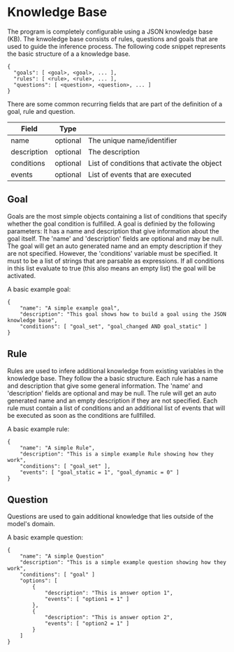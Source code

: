 # Knowledge Base

The program is completely configurable using a JSON knowledge base (KB). The knwoledge base consists of rules, questions and goals that are used to guide the inference process. The following code snippet represents the basic structure of a a knowledge base.
```{json}
{
  "goals": [ <goal>, <goal>, ... ],
  "rules": [ <rule>, <rule>, ... ],
  "questions": [ <question>, <question>, ... ]
}
```

There are some common recurring fields that are part of the definition of a goal, rule and question.

| Field         | Type     |                                            |
| ------------- | -------- | ------------------------------------------ |
| name          | optional | The unique name/identifier                 |
| description   | optional | The description                            |
| conditions    | optional | List of conditions that activate the object|
| events        | optional | List of events that are executed           |

## Goal
Goals are the most simple objects containing a list of conditions that specify whether the goal condition is fulfilled. A goal is definied by the following parameters: It has a name and description that give information about the goal itself. The 'name' and 'description' fields are optional and may be null. The goal will get an auto generated name and an empty description if they are not specified. However, the 'conditions' variable must be specified. It must to be a list of strings that are parsable as expressions. If all conditions in this list evaluate to true (this also means an empty list) the goal will be activated.

A basic example goal:
```{json}
{
    "name": "A simple example goal",
    "description": "This goal shows how to build a goal using the JSON knowledge base",
    "conditions": [ "goal_set", "goal_changed AND goal_static" ]
}
```

## Rule
Rules are used to infere additional knowledge from existing variables in the knowledge base. They follow the a basic structure. Each rule has a name and description that give some general information. The 'name' and 'description' fields are optional and may be null. The rule will get an auto generated name and an empty description if they are not specified. Each rule must contain a list of conditions and an additional list of events that will be executed as soon as the conditions are fullfilled.

A basic example rule:
```{json}
{
    "name": "A simple Rule",
    "description": "This is a simple example Rule showing how they work",
    "conditions": [ "goal_set" ],
    "events": [ "goal_static = 1", "goal_dynamic = 0" ]
}
```
## Question
Questions are used to gain additional knowledge that lies outside of the model's domain.

A basic example question:
```{json}
{
    "name": "A simple Question"
    "description": "This is a simple example question showing how they work",
    "conditions": [ "goal" ]
    "options": [
        {
            "description": "This is answer option 1",
            "events": [ "option1 = 1" ]
        },
        {
            "description": "This is answer option 2",
            "events": [ "option2 = 1" ]
        }
    ]
}
```